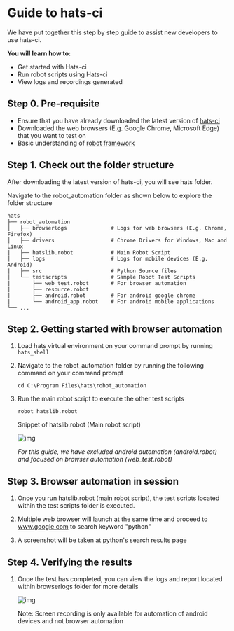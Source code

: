 # Guide to hats-ci 

We have put together this step by step guide to assist new developers to use hats-ci. 

**You will learn how to:**
* Get started with Hats-ci
* Run robot scripts using Hats-ci
* View logs and recordings generated

## Step 0. Pre-requisite
* Ensure that you have already downloaded the latest version of [hats-ci](https://github.com/younglim/hats-ci)
* Downloaded the web browsers (E.g. Google Chrome, Microsoft Edge) that you want to test on 
* Basic understanding of [robot framework](https://robotframework.org/robotframework/latest/RobotFrameworkUserGuide.html) 


## Step 1. Check out the folder structure

After downloading the latest version of hats-ci, you will see hats folder.

Navigate to the robot_automation folder as shown below to explore the folder structure

    hats
    ├── robot_automation        
    │   ├── browserlogs              # Logs for web browsers (E.g. Chrome, Firefox)
    │   ├── drivers                  # Chrome Drivers for Windows, Mac and Linux
    |   ├── hatslib.robot            # Main Robot Script
    |   ├── logs                     # Logs for mobile devices (E.g. Android)
    |   ├── src                      # Python Source files
    │   └── testscripts              # Sample Robot Test Scripts
    |       ├── web_test.robot       # For browser automation
    |       ├── resource.robot
    |       ├── android.robot        # For android google chrome
    |       └── android_app.robot    # For android mobile applications
    └── ...

## Step 2. Getting started with browser automation

1. Load hats virtual environment on your command prompt by running `hats_shell`


2. Navigate to the robot_automation folder by running the following command on your command prompt
   ```
   cd C:\Program Files\hats\robot_automation
3. Run the main robot script to execute the other test scripts
   ```
   robot hatslib.robot
   ```
   
   Snippet of hatslib.robot (Main robot script)
   
   ![img](https://i.imgur.com/iDZyATT.png)

   *For this guide, we have excluded android automation (android.robot) and focused on browser automation (web_test.robot)*
   
   
## Step 3. Browser automation in session

1. Once you run hatslib.robot (main robot script), the test scripts located within the test scripts folder is executed.

2. Multiple web browser will launch at the same time and proceed to www.google.com to search keyword "python"

3. A screenshot will be taken at python's search results page


## Step 4. Verifying the results

1. Once the test has completed, you can view the logs and report located within browserlogs folder for more details

   ![img](https://media.giphy.com/media/LSckueQa9fnd0hhm3G/giphy.gif)

   Note: Screen recording is only available for automation of android devices and not browser automation
